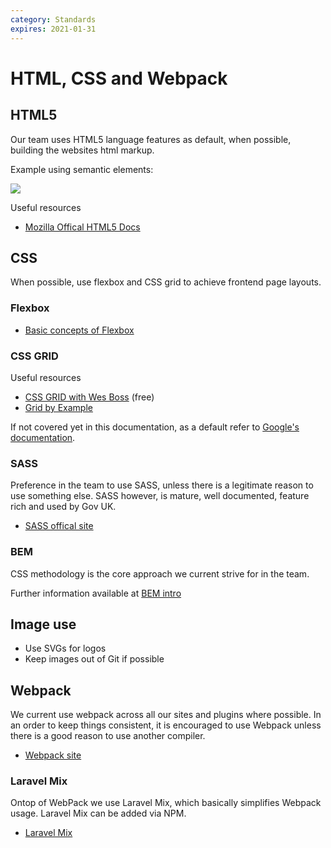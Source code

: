 ```yaml
---
category: Standards
expires: 2021-01-31
---
```


# HTML, CSS and Webpack

## HTML5

Our team uses HTML5 language features as default, when possible, building the websites html markup.

Example using semantic elements:
<p align="left"><img src="https://www.w3schools.com/html/img_sem_elements.gif "></p>

Useful resources
* [Mozilla Offical HTML5 Docs](https://developer.mozilla.org/en-US/docs/Web/Guide/HTML/HTML5)

## CSS

When possible, use flexbox and CSS grid to achieve frontend page layouts.

### Flexbox

* [Basic concepts of Flexbox](https://developer.mozilla.org/en-US/docs/Web/CSS/CSS_Flexible_Box_Layout/Basic_Concepts_of_Flexbox)

### CSS GRID

Useful resources
* [CSS GRID with Wes Boss](https://cssgrid.io/) (free)
* [Grid by Example](https://gridbyexample.com/)

If not covered yet in this documentation, as a default refer to [Google's documentation](https://google.github.io/styleguide/jsguide.html).

### SASS

Preference in the team to use SASS, unless there is a legitimate reason to use something else. SASS however, is mature, well documented, feature rich and used by Gov UK.

* [SASS offical site](https://sass-lang.com/)

### BEM

CSS methodology is the core approach we current strive for in the team. 

Further information available at [BEM intro](http://getbem.com/introduction/)

## Image use

* Use SVGs for logos
* Keep images out of Git if possible

## Webpack

We current use webpack across all our sites and plugins where possible. In an order to keep things consistent, it is encouraged to use Webpack unless there is a good reason to use another compiler.
* [Webpack site](https://webpack.js.org/)

### Laravel Mix

Ontop of WebPack we use Laravel Mix, which basically simplifies Webpack usage. Laravel Mix can be added via NPM.
* [Laravel Mix](https://laravel-mix.com/docs/5.0/installation)